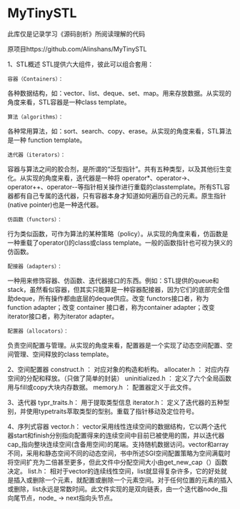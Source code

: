 # MyTinySTL
此库仅是记录学习《源码剖析》所阅读理解的代码 


原项目https://github.com/Alinshans/MyTinySTL


1、STL概述
STL提供六大组件，彼此可以组合套用：

	容器（Containers）：
各种数据结构，如：vector、list、deque、set、map。用来存放数据。从实现的角度来看，STL容器是一种class template。

	算法（algorithms）：
各种常用算法，如：sort、search、copy、erase。从实现的角度来看，STL算法是一种 function template。

	迭代器（iterators）：
容器与算法之间的胶合剂，是所谓的“泛型指针”。共有五种类型，以及其他衍生变化。从实现的角度来看，迭代器是一种将 operator*、operator->、operator++、operator--等指针相关操作进行重载的classtemplate。所有STL容器都有自己专属的迭代器，只有容器本身才知道如何遍历自己的元素。原生指针(native pointer)也是一种迭代器。

	仿函数（functors）：
行为类似函数，可作为算法的某种策略（policy）。从实现的角度来看，仿函数是一种重载了operator()的class或class template。一般的函数指针也可视为狭义的仿函数。

	配接器（adapters）：
一种用来修饰容器、仿函数、迭代器接口的东西。例如：STL提供的queue和stack，虽然看似容器，但其实只能算是一种容器配接器，因为它们的底部完全借助deque，所有操作都由底层的deque供应。改变 functors接口者，称为function adapter；改变 container 接口者，称为container adapter；改变iterator接口者，称为iterator adapter。

	配置器（allocators）：
负责空间配置与管理。从实现的角度来看，配置器是一个实现了动态空间配置、空间管理、空间释放的class template。

2、空间配置器
	construct.h ：
对应对象的构造和析构。
	allocater.h ：
对应内存空间的分配和释放。（只做了简单的封装）
	uninitialized.h ：
定义了六个全局函数用与fill或copy大块内存数据。
	memory.h ：
配置器定义于此文件。

3、迭代器
	typr_traits.h：
用于提取类型信息
	iterator.h：
定义了迭代器的五种型别，并使用typetraits萃取类型的型别。重载了指针移动及定位符号。

4、序列式容器
	vector.h：
vector采用线性连续空间的数据结构，它以两个迭代器start和finish分别指向配置得来的连续空间中目前已被使用的围，并以迭代器cap_指向整块连续空间(含备用空间)的尾端。支持随机数据访问。vector和array不同，采用和静态空间不同的动态空间，书中所述SGI空间配置策略为空间满载时将空间扩充为二倍甚至更多，但此文件中分配空间大小由get_new_cap（）函数决定。
	list.h：
相对于vector的连续线性空间，list就显得复杂许多，它的好处就是插入或删除一个元素，就配置或删除一个元素空间。对于任何位置的元素的插入或删除，list永远是常数时间。此文件实现的是双向链表，由一个迭代器node_指向尾节点，node_ -> next指向头节点。
  
    
	
	
	
	
	
	
	
	
	